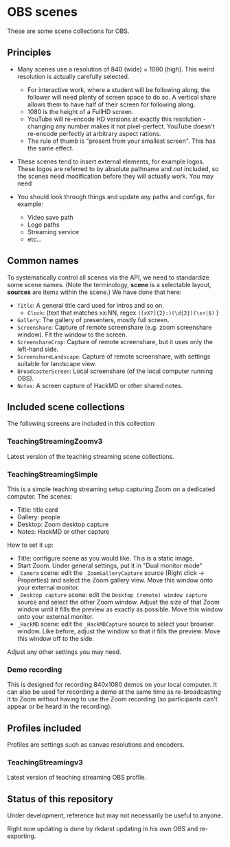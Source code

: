 # OBS scenes

These are some scene collections for OBS.

## Principles

* Many scenes use a resolution of 840 (wide) × 1080 (high).  This
  weird resolution is actually carefully selected.
  * For interactive work, where a student will be following along, the
    follower will need plenty of screen space to do so.  A vertical
    share allows them to have half of their screen for following
    along.
  * 1080 is the height of a FullHD screen.
  * YouTube will re-encode HD versions at exactly this resolution -
    changing any number makes it not pixel-perfect.  YouTube doesn't
    re-encode perfectly at arbitrary aspect rations.
  * The rule of thumb is "present from your smallest screen".  This
    has the same effect.

* These scenes tend to insert external elements, for example logos.
  These logos are referred to by absolute pathname and *not* included,
  so the scenes need modification before they will actually work.  You
  may need

* You should look through things and update any paths and configs, for
  example:
  * Video save path
  * Logo paths
  * Streaming service
  * etc...

## Common names

To systematically control all scenes via the API, we need to
standardize some scene names.  (Note the terminology, **scene** is a
selectable layout, **sources** are items within the scene.)  We have done that here:

- `Title`: A general title card used for intros and so on.
  - `Clock`: (text that matches xx:NN, regex `([xX?]{2}:)(\d{2})(\s+|$)` )
- `Gallery`: The gallery of presenters, mostly full screen.
- `Screenshare`: Capture of remote screenshare (e.g. zoom screenshare
  window).  Fit the window to the screen.
- `ScreenshareCrop`: Capture of remote screenshare, but it uses only
  the left-hand side.
- `ScreenshareLandscape`: Capture of remote screenshare, with settings
  suitable for landscape view.
- `BroadcasterScreen`: Local screenshare (of the local computer running OBS).
- `Notes`: A screen capture of HackMD or other shared notes.

## Included scene collections

The following screens are included in this collection:

### TeachingStreamingZoomv3

Latest version of the teaching streaming scene collections.

### TeachingStreamingSimple

This is a simple teaching streaming setup capturing Zoom on a
dedicated computer.  The scenes:
- Title: title card
- Gallery: people
- Desktop: Zoom desktop capture
- Notes: HackMD or other capture

How to set it up:

- Title: configure scene as you would like.  This is a static image.
- Start Zoom.  Under general settings, put it in "Dual monitor mode"
- `_Camera` scene: edit the `_ZoomGalleryCapture` source (Right click
  → Properties) and select the Zoom gallery view.  Move this window
  onto your external monitor.
- `_Desktop capture` scene: edit the `Desktop (remote) window capture`
  source and select the other Zoom window.  Adjust the size of that
  Zoom window until it fills the preview as exactly as possible.  Move
  this window onto your external monitor.
- `_HackMD` scene: edit the `_HackMDCapture` source to select your
  browser window.  Like before, adjust the window so that it fills the
  preview.  Move this window off to the side.

Adjust any other settings you may need.


### Demo recording

This is designed for recording 840x1080 demos on your local computer.
It can also be used for recording a demo at the same time as
re-broadcasting it to Zoom without having to use the Zoom recording
(so participants can't appear or be heard in the recording).


## Profiles included

Profiles are settings such as canvas resolutions and encoders.

### TeachingStreamingv3

Latest version of teaching streaming OBS profile.



## Status of this repository

Under development, reference but may not necessarily be useful to
anyone.

Right now updating is done by rkdarst updating in his own OBS and
re-exporting.
